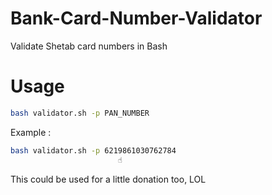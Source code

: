 # Bank-Card-Number-Validator
Validate Shetab card numbers in Bash

# Usage
```Bash
bash validator.sh -p PAN_NUMBER
```
Example : 
```Bash
bash validator.sh -p 6219861030762784
                        ☝️ 
```
This could be used for a little donation too, LOL
